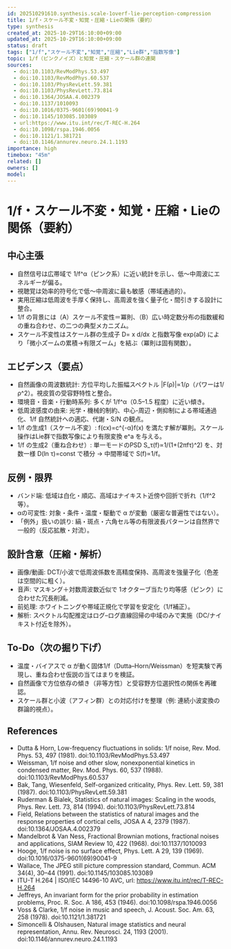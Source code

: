 ```yaml
---
id: 202510291610.synthesis.scale-1overf-lie-perception-compression
title: 1/f・スケール不変・知覚・圧縮・Lieの関係（要約）
type: synthesis
created_at: 2025-10-29T16:10:00+09:00
updated_at: 2025-10-29T16:10:00+09:00
status: draft
tags: ["1/f","スケール不変","知覚","圧縮","Lie群","指数写像"]
topic: 1/f（ピンクノイズ）と知覚・圧縮・スケール群の連関
sources:
  - doi:10.1103/RevModPhys.53.497
  - doi:10.1103/RevModPhys.60.537
  - doi:10.1103/PhysRevLett.59.381
  - doi:10.1103/PhysRevLett.73.814
  - doi:10.1364/JOSAA.4.002379
  - doi:10.1137/1010093
  - doi:10.1016/0375-9601(69)90041-9
  - doi:10.1145/103085.103089
  - url:https://www.itu.int/rec/T-REC-H.264
  - doi:10.1098/rspa.1946.0056
  - doi:10.1121/1.381721
  - doi:10.1146/annurev.neuro.24.1.1193
importance: high
timebox: "45m"
related: []
owners: []
model: 
---
```


# 1/f・スケール不変・知覚・圧縮・Lieの関係（要約）

## 中心主張
- 自然信号は広帯域で 1/f^α（ピンク系）に近い統計を示し、低〜中周波にエネルギーが偏る。
- 視聴覚は効率的符号化で低〜中周波に最も敏感（帯域通過的）。
- 実用圧縮は低周波を手厚く保持し、高周波を強く量子化・間引きする設計に整合。
- 1/f の背景には（A）スケール不変性＝冪則、（B）広い時定数分布の指数緩和の重ね合わせ、の二つの典型メカニズム。
- スケール不変性はスケール群の生成子 D= x d/dx と指数写像 exp(aD) により「微小ズームの累積→有限ズーム」を結ぶ（冪則は固有関数）。

## エビデンス（要点）
- 自然画像の周波数統計: 方位平均した振幅スペクトル |F(ρ)|∝1/ρ（パワーは1/ρ^2）。視皮質の受容野特性と整合。
- 環境音・音楽・行動時系列: 多くが 1/f^α（0.5–1.5 程度）に近い傾き。
- 低周波感度の由来: 光学・機械的制約、中心-周辺・側抑制による帯域通過化、1/f 自然統計への適応、代謝・S/N の観点。
- 1/f の生成1（スケール不変）: f(cx)=c^{-α}f(x) を満たす解が冪則。スケール操作はLie群で指数写像により有限変換 e^a を与える。
- 1/f の生成2（重ね合わせ）: 単一モードのPSD S_τ(f)∝1/(1+(2πfτ)^2) を、対数一様 D(ln τ)=const で積分 → 中間帯域で S(f)∝1/f。

## 反例・限界
- バンド端: 低域は白化・順応、高域はナイキスト近傍や回折で折れ（1/f^2等）。
- αの可変性: 対象・条件・温度・駆動で α が変動（厳密な普遍性ではない）。
- 「例外」扱いの誤り: 縞・斑点・六角セル等の有限波長パターンは自然界で一般的（反応拡散・対流）。

## 設計含意（圧縮・解析）
- 画像/動画: DCT/小波で低周波係数を高精度保持、高周波を強量子化（色差は空間的に粗く）。
- 音声: マスキング＋対数周波数近似で 1オクターブ当たり均等感（ピンク）に合わせた冗長削減。
- 前処理: ホワイトニングや帯域正規化で学習を安定化（1/f補正）。
- 解析: スペクトル勾配推定はログ–ログ直線回帰の中域のみで実施（DC/ナイキスト付近を除外）。

## To‑Do（次の掘り下げ）
- 温度・バイアスで α が動く固体1/f（Dutta–Horn/Weissman）を短実験で再現し、重ね合わせ仮説の当てはまりを検証。
- 自然画像で方位依存の傾き（非等方性）と受容野方位選択性の関係を再確認。
- スケール群と小波（アフィン群）との対応付けを整理（例: 連続小波変換の群論的視点）。

## References
- Dutta & Horn, Low-frequency fluctuations in solids: 1/f noise, Rev. Mod. Phys. 53, 497 (1981). doi:10.1103/RevModPhys.53.497
- Weissman, 1/f noise and other slow, nonexponential kinetics in condensed matter, Rev. Mod. Phys. 60, 537 (1988). doi:10.1103/RevModPhys.60.537
- Bak, Tang, Wiesenfeld, Self-organized criticality, Phys. Rev. Lett. 59, 381 (1987). doi:10.1103/PhysRevLett.59.381
- Ruderman & Bialek, Statistics of natural images: Scaling in the woods, Phys. Rev. Lett. 73, 814 (1994). doi:10.1103/PhysRevLett.73.814
- Field, Relations between the statistics of natural images and the response properties of cortical cells, JOSA A 4, 2379 (1987). doi:10.1364/JOSAA.4.002379
- Mandelbrot & Van Ness, Fractional Brownian motions, fractional noises and applications, SIAM Review 10, 422 (1968). doi:10.1137/1010093
- Hooge, 1/f noise is no surface effect, Phys. Lett. A 29, 139 (1969). doi:10.1016/0375-9601(69)90041-9
- Wallace, The JPEG still picture compression standard, Commun. ACM 34(4), 30–44 (1991). doi:10.1145/103085.103089
- ITU-T H.264 | ISO/IEC 14496-10 AVC, url: https://www.itu.int/rec/T-REC-H.264
- Jeffreys, An invariant form for the prior probability in estimation problems, Proc. R. Soc. A 186, 453 (1946). doi:10.1098/rspa.1946.0056
- Voss & Clarke, 1/f noise in music and speech, J. Acoust. Soc. Am. 63, 258 (1978). doi:10.1121/1.381721
- Simoncelli & Olshausen, Natural image statistics and neural representation, Annu. Rev. Neurosci. 24, 1193 (2001). doi:10.1146/annurev.neuro.24.1.1193

